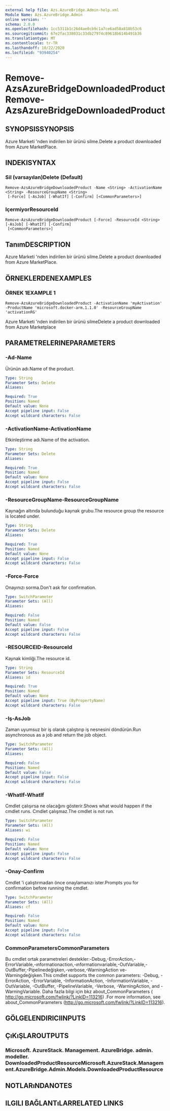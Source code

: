 ```yaml
---
external help file: Azs.AzureBridge.Admin-help.xml
Module Name: Azs.AzureBridge.Admin
online version: ''
schema: 2.0.0
ms.openlocfilehash: 1cc5311b1c26d4ae0cb9c1a7ce6ad58a818b53c6
ms.sourcegitcommit: 67e2fac338031c33db27974c89618b614b491b36
ms.translationtype: MT
ms.contentlocale: tr-TR
ms.lasthandoff: 10/22/2020
ms.locfileid: "93940254"
---
```

# <span data-ttu-id="7b0f5-101">Remove-AzsAzureBridgeDownloadedProduct</span><span class="sxs-lookup"><span data-stu-id="7b0f5-101">Remove-AzsAzureBridgeDownloadedProduct</span></span>

## <span data-ttu-id="7b0f5-102">SYNOPSIS</span><span class="sxs-lookup"><span data-stu-id="7b0f5-102">SYNOPSIS</span></span>
<span data-ttu-id="7b0f5-103">Azure Marketi 'nden indirilen bir ürünü silme.</span><span class="sxs-lookup"><span data-stu-id="7b0f5-103">Delete a product downloaded from Azure MarketPlace.</span></span>

## <span data-ttu-id="7b0f5-104">INDEKI</span><span class="sxs-lookup"><span data-stu-id="7b0f5-104">SYNTAX</span></span>

### <span data-ttu-id="7b0f5-105">Sil (varsayılan)</span><span class="sxs-lookup"><span data-stu-id="7b0f5-105">Delete (Default)</span></span>
```
Remove-AzsAzureBridgeDownloadedProduct -Name <String> -ActivationName <String> -ResourceGroupName <String>
 [-Force] [-AsJob] [-WhatIf] [-Confirm] [<CommonParameters>]
```

### <span data-ttu-id="7b0f5-106">Içermiyor</span><span class="sxs-lookup"><span data-stu-id="7b0f5-106">ResourceId</span></span>
```
Remove-AzsAzureBridgeDownloadedProduct [-Force] -ResourceId <String> [-AsJob] [-WhatIf] [-Confirm]
 [<CommonParameters>]
```

## <span data-ttu-id="7b0f5-107">Tanım</span><span class="sxs-lookup"><span data-stu-id="7b0f5-107">DESCRIPTION</span></span>
<span data-ttu-id="7b0f5-108">Azure Marketi 'nden indirilen bir ürünü silme.</span><span class="sxs-lookup"><span data-stu-id="7b0f5-108">Delete a product downloaded from Azure MarketPlace.</span></span>

## <span data-ttu-id="7b0f5-109">ÖRNEKLERDEN</span><span class="sxs-lookup"><span data-stu-id="7b0f5-109">EXAMPLES</span></span>

### <span data-ttu-id="7b0f5-110">ÖRNEK 1</span><span class="sxs-lookup"><span data-stu-id="7b0f5-110">EXAMPLE 1</span></span>
```
Remove-AzsAzureBridgeDownloadedProduct -ActivationName 'myActivation' -ProductName 'microsoft.docker-arm.1.1.0' -ResourceGroupName 'activationRG'
```

<span data-ttu-id="7b0f5-111">Azure Marketi 'nden indirilen bir ürünü silme</span><span class="sxs-lookup"><span data-stu-id="7b0f5-111">Delete a product downloaded from Azure Marketplace</span></span>

## <span data-ttu-id="7b0f5-112">PARAMETRELERINE</span><span class="sxs-lookup"><span data-stu-id="7b0f5-112">PARAMETERS</span></span>

### <span data-ttu-id="7b0f5-113">-Ad</span><span class="sxs-lookup"><span data-stu-id="7b0f5-113">-Name</span></span>
<span data-ttu-id="7b0f5-114">Ürünün adı.</span><span class="sxs-lookup"><span data-stu-id="7b0f5-114">Name of the product.</span></span>

```yaml
Type: String
Parameter Sets: Delete
Aliases:

Required: True
Position: Named
Default value: None
Accept pipeline input: False
Accept wildcard characters: False
```

### <span data-ttu-id="7b0f5-115">-ActivationName</span><span class="sxs-lookup"><span data-stu-id="7b0f5-115">-ActivationName</span></span>
<span data-ttu-id="7b0f5-116">Etkinleştirme adı.</span><span class="sxs-lookup"><span data-stu-id="7b0f5-116">Name of the activation.</span></span>

```yaml
Type: String
Parameter Sets: Delete
Aliases:

Required: True
Position: Named
Default value: None
Accept pipeline input: False
Accept wildcard characters: False
```

### <span data-ttu-id="7b0f5-117">-ResourceGroupName</span><span class="sxs-lookup"><span data-stu-id="7b0f5-117">-ResourceGroupName</span></span>
<span data-ttu-id="7b0f5-118">Kaynağın altında bulunduğu kaynak grubu.</span><span class="sxs-lookup"><span data-stu-id="7b0f5-118">The resource group the resource is located under.</span></span>

```yaml
Type: String
Parameter Sets: Delete
Aliases:

Required: True
Position: Named
Default value: None
Accept pipeline input: False
Accept wildcard characters: False
```

### <span data-ttu-id="7b0f5-119">-Force</span><span class="sxs-lookup"><span data-stu-id="7b0f5-119">-Force</span></span>
<span data-ttu-id="7b0f5-120">Onayınızı sorma.</span><span class="sxs-lookup"><span data-stu-id="7b0f5-120">Don't ask for confirmation.</span></span>

```yaml
Type: SwitchParameter
Parameter Sets: (All)
Aliases:

Required: False
Position: Named
Default value: False
Accept pipeline input: False
Accept wildcard characters: False
```

### <span data-ttu-id="7b0f5-121">-RESOURCEID</span><span class="sxs-lookup"><span data-stu-id="7b0f5-121">-ResourceId</span></span>
<span data-ttu-id="7b0f5-122">Kaynak kimliği.</span><span class="sxs-lookup"><span data-stu-id="7b0f5-122">The resource id.</span></span>

```yaml
Type: String
Parameter Sets: ResourceId
Aliases: id

Required: True
Position: Named
Default value: None
Accept pipeline input: True (ByPropertyName)
Accept wildcard characters: False
```

### <span data-ttu-id="7b0f5-123">-Iş</span><span class="sxs-lookup"><span data-stu-id="7b0f5-123">-AsJob</span></span>
<span data-ttu-id="7b0f5-124">Zaman uyumsuz bir iş olarak çalıştırıp iş nesnesini döndürün.</span><span class="sxs-lookup"><span data-stu-id="7b0f5-124">Run asynchronous as a job and return the job object.</span></span>

```yaml
Type: SwitchParameter
Parameter Sets: (All)
Aliases:

Required: False
Position: Named
Default value: False
Accept pipeline input: False
Accept wildcard characters: False
```

### <span data-ttu-id="7b0f5-125">-WhatIf</span><span class="sxs-lookup"><span data-stu-id="7b0f5-125">-WhatIf</span></span>
<span data-ttu-id="7b0f5-126">Cmdlet çalışırsa ne olacağını gösterir.</span><span class="sxs-lookup"><span data-stu-id="7b0f5-126">Shows what would happen if the cmdlet runs.</span></span>
<span data-ttu-id="7b0f5-127">Cmdlet çalışmaz.</span><span class="sxs-lookup"><span data-stu-id="7b0f5-127">The cmdlet is not run.</span></span>

```yaml
Type: SwitchParameter
Parameter Sets: (All)
Aliases: wi

Required: False
Position: Named
Default value: None
Accept pipeline input: False
Accept wildcard characters: False
```

### <span data-ttu-id="7b0f5-128">-Onay</span><span class="sxs-lookup"><span data-stu-id="7b0f5-128">-Confirm</span></span>
<span data-ttu-id="7b0f5-129">Cmdlet 'i çalıştırmadan önce onaylamanızı ister.</span><span class="sxs-lookup"><span data-stu-id="7b0f5-129">Prompts you for confirmation before running the cmdlet.</span></span>

```yaml
Type: SwitchParameter
Parameter Sets: (All)
Aliases: cf

Required: False
Position: Named
Default value: None
Accept pipeline input: False
Accept wildcard characters: False
```

### <span data-ttu-id="7b0f5-130">CommonParameters</span><span class="sxs-lookup"><span data-stu-id="7b0f5-130">CommonParameters</span></span>
<span data-ttu-id="7b0f5-131">Bu cmdlet ortak parametreleri destekler:-Debug,-ErrorAction,-ErrorVariable,-ınformationaction,-ınformationvariable,-OutVariable,-OutBuffer,-Pipelinedeğişken,-verbose,-WarningAction ve-Warningdeğişken.</span><span class="sxs-lookup"><span data-stu-id="7b0f5-131">This cmdlet supports the common parameters: -Debug, -ErrorAction, -ErrorVariable, -InformationAction, -InformationVariable, -OutVariable, -OutBuffer, -PipelineVariable, -Verbose, -WarningAction, and -WarningVariable.</span></span> <span data-ttu-id="7b0f5-132">Daha fazla bilgi için bkz about_CommonParameters ( http://go.microsoft.com/fwlink/?LinkID=113216) .</span><span class="sxs-lookup"><span data-stu-id="7b0f5-132">For more information, see about_CommonParameters (http://go.microsoft.com/fwlink/?LinkID=113216).</span></span>

## <span data-ttu-id="7b0f5-133">GÖLGELENDIRICI</span><span class="sxs-lookup"><span data-stu-id="7b0f5-133">INPUTS</span></span>

## <span data-ttu-id="7b0f5-134">ÇıKıŞLAR</span><span class="sxs-lookup"><span data-stu-id="7b0f5-134">OUTPUTS</span></span>

### <span data-ttu-id="7b0f5-135">Microsoft. AzureStack. Management. AzureBridge. admin. modeller. DownloadedProductResource</span><span class="sxs-lookup"><span data-stu-id="7b0f5-135">Microsoft.AzureStack.Management.AzureBridge.Admin.Models.DownloadedProductResource</span></span>

## <span data-ttu-id="7b0f5-136">NOTLARıNDA</span><span class="sxs-lookup"><span data-stu-id="7b0f5-136">NOTES</span></span>

## <span data-ttu-id="7b0f5-137">ILGILI BAĞLANTıLAR</span><span class="sxs-lookup"><span data-stu-id="7b0f5-137">RELATED LINKS</span></span>
